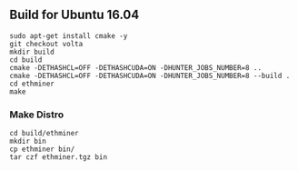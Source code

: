 ## Build for Ubuntu 16.04

```
sudo apt-get install cmake -y
git checkout volta
mkdir build
cd build
cmake -DETHASHCL=OFF -DETHASHCUDA=ON -DHUNTER_JOBS_NUMBER=8 ..
cmake -DETHASHCL=OFF -DETHASHCUDA=ON -DHUNTER_JOBS_NUMBER=8 --build .
cd ethminer
make
```

### Make Distro

```
cd build/ethminer
mkdir bin
cp ethminer bin/
tar czf ethminer.tgz bin
```
